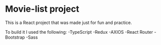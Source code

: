 # Movie-list project

This is a React project that was made just for fun and practice.

To build it I used the following:
-TypeScript
-Redux
-AXIOS
-React Router
-Bootstrap
-Sass
